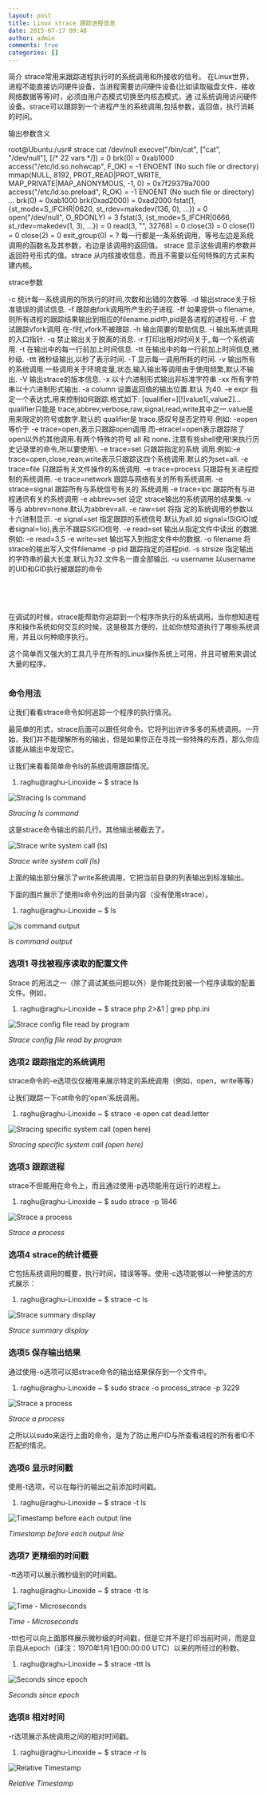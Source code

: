 ```yaml
---
layout: post
title: Linux strace 跟踪进程信息
date: 2015-07-17 09:48
author: admin
comments: true
categories: []
---
```

简介
strace常用来跟踪进程执行时的系统调用和所接收的信号。 在Linux世界，进程不能直接访问硬件设备，当进程需要访问硬件设备(比如读取磁盘文件，接收网络数据等等)时，必须由用户态模式切换至内核态模式，通 过系统调用访问硬件设备。strace可以跟踪到一个进程产生的系统调用,包括参数，返回值，执行消耗的时间。

输出参数含义

root@Ubuntu:/usr# strace cat /dev/null
execve("/bin/cat", ["cat", "/dev/null"], [/* 22 vars */]) = 0
brk(0) = 0xab1000
access("/etc/ld.so.nohwcap", F_OK) = -1 ENOENT (No such file or directory)
mmap(NULL, 8192, PROT_READ|PROT_WRITE, MAP_PRIVATE|MAP_ANONYMOUS, -1, 0) = 0x7f29379a7000
access("/etc/ld.so.preload", R_OK) = -1 ENOENT (No such file or directory)
...
brk(0) = 0xab1000
brk(0xad2000) = 0xad2000
fstat(1, {st_mode=S_IFCHR|0620, st_rdev=makedev(136, 0), ...}) = 0
open("/dev/null", O_RDONLY) = 3
fstat(3, {st_mode=S_IFCHR|0666, st_rdev=makedev(1, 3), ...}) = 0
read(3, "", 32768) = 0
close(3) = 0
close(1) = 0
close(2) = 0
exit_group(0) = ?
每一行都是一条系统调用，等号左边是系统调用的函数名及其参数，右边是该调用的返回值。
strace 显示这些调用的参数并返回符号形式的值。strace 从内核接收信息，而且不需要以任何特殊的方式来构建内核。

strace参数

-c 统计每一系统调用的所执行的时间,次数和出错的次数等.
-d 输出strace关于标准错误的调试信息.
-f 跟踪由fork调用所产生的子进程.
-ff 如果提供-o filename,则所有进程的跟踪结果输出到相应的filename.pid中,pid是各进程的进程号.
-F 尝试跟踪vfork调用.在-f时,vfork不被跟踪.
-h 输出简要的帮助信息.
-i 输出系统调用的入口指针.
-q 禁止输出关于脱离的消息.
-r 打印出相对时间关于,,每一个系统调用.
-t 在输出中的每一行前加上时间信息.
-tt 在输出中的每一行前加上时间信息,微秒级.
-ttt 微秒级输出,以秒了表示时间.
-T 显示每一调用所耗的时间.
-v 输出所有的系统调用.一些调用关于环境变量,状态,输入输出等调用由于使用频繁,默认不输出.
-V 输出strace的版本信息.
-x 以十六进制形式输出非标准字符串
-xx 所有字符串以十六进制形式输出.
-a column
设置返回值的输出位置.默认 为40.
-e expr
指定一个表达式,用来控制如何跟踪.格式如下:
[qualifier=][!]value1[,value2]...
qualifier只能是 trace,abbrev,verbose,raw,signal,read,write其中之一.value是用来限定的符号或数字.默认的 qualifier是 trace.感叹号是否定符号.例如:
-eopen等价于 -e trace=open,表示只跟踪open调用.而-etrace!=open表示跟踪除了open以外的其他调用.有两个特殊的符号 all 和 none.
注意有些shell使用!来执行历史记录里的命令,所以要使用\\.
-e trace=set
只跟踪指定的系统 调用.例如:-e trace=open,close,rean,write表示只跟踪这四个系统调用.默认的为set=all.
-e trace=file
只跟踪有关文件操作的系统调用.
-e trace=process
只跟踪有关进程控制的系统调用.
-e trace=network
跟踪与网络有关的所有系统调用.
-e strace=signal
跟踪所有与系统信号有关的 系统调用
-e trace=ipc
跟踪所有与进程通讯有关的系统调用
-e abbrev=set
设定 strace输出的系统调用的结果集.-v 等与 abbrev=none.默认为abbrev=all.
-e raw=set
将指 定的系统调用的参数以十六进制显示.
-e signal=set
指定跟踪的系统信号.默认为all.如 signal=!SIGIO(或者signal=!io),表示不跟踪SIGIO信号.
-e read=set
输出从指定文件中读出 的数据.例如:
-e read=3,5
-e write=set
输出写入到指定文件中的数据.
-o filename
将strace的输出写入文件filename
-p pid
跟踪指定的进程pid.
-s strsize
指定输出的字符串的最大长度.默认为32.文件名一直全部输出.
-u username
以username 的UID和GID执行被跟踪的命令

&nbsp;

&nbsp;

在调试的时候，strace能帮助你追踪到一个程序所执行的系统调用。当你想知道程序和操作系统如何交互的时候，这是极其方便的，比如你想知道执行了哪些系统调用，并且以何种顺序执行。

这个简单而又强大的工具几乎在所有的Linux操作系统上可用，并且可被用来调试大量的程序。

<img src="https://dn-linuxcn.qbox.me/data/attachment/album/201409/30/222958kvi5oata5awkq5en.gif" alt="" />
<h3 id="toc_1">命令用法</h3>
让我们看看strace命令如何追踪一个程序的执行情况。

最简单的形式，strace后面可以跟任何命令。它将列出许许多多的系统调用。一开始，我们并不能理解所有的输出，但是如果你正在寻找一些特殊的东西，那么你应该能从输出中发现它。

让我们来看看简单命令ls的系统调用跟踪情况。
<ol class="linenums">
	<li class="L0"><span class="pln">raghu@raghu</span><span class="pun">-</span><span class="typ">Linoxide</span> <span class="pun">~</span><span class="pln"> $ strace ls</span></li>
</ol>
<p class="article_img"><img src="https://dn-linuxcn.qbox.me/data/attachment/album/201409/30/223014ib3pcwpywb63cp33.png" alt="Stracing ls command" /></p>
<p class="article_img_desc"><em>Stracing ls command</em></p>
这是strace命令输出的前几行。其他输出被截去了。
<p class="article_img"><img src="https://dn-linuxcn.qbox.me/data/attachment/album/201409/30/223015eyry76zmu1rnrumh.png" alt="Strace write system call (ls)" /></p>
<p class="article_img_desc"><em>Strace write system call (ls)</em></p>
上面的输出部分展示了write系统调用，它把当前目录的列表输出到标准输出。

下面的图片展示了使用ls命令列出的目录内容（没有使用strace）。
<ol class="linenums">
	<li class="L0"><span class="pln">raghu@raghu</span><span class="pun">-</span><span class="typ">Linoxide</span> <span class="pun">~</span><span class="pln"> $ ls</span></li>
</ol>
<p class="article_img"><img src="https://dn-linuxcn.qbox.me/data/attachment/album/201409/30/223016pgtrfsguabftgcgb.png" alt="ls command output" /></p>
<p class="article_img_desc"><em>ls command output</em></p>

<h3 id="toc_2">选项1 寻找被程序读取的配置文件</h3>
Strace 的用法之一（除了调试某些问题以外）是你能找到被一个程序读取的配置文件。例如，
<ol class="linenums">
	<li class="L0"><span class="pln">raghu@raghu</span><span class="pun">-</span><span class="typ">Linoxide</span> <span class="pun">~</span><span class="pln"> $ strace php </span><span class="lit">2</span><span class="pun">&gt;&amp;</span><span class="lit">1</span> <span class="pun">|</span><span class="pln"> grep php</span><span class="pun">.</span><span class="pln">ini</span></li>
</ol>
<p class="article_img"><img src="https://dn-linuxcn.qbox.me/data/attachment/album/201409/30/223017lm99a9jun9tjz9s4.png" alt="Strace config file read by program" /></p>
<p class="article_img_desc"><em>Strace config file read by program</em></p>

<h3 id="toc_3">选项2 跟踪指定的系统调用</h3>
strace命令的-e选项仅仅被用来展示特定的系统调用（例如，open，write等等）

让我们跟踪一下cat命令的‘open’系统调用。
<ol class="linenums">
	<li class="L0"><span class="pln">raghu@raghu</span><span class="pun">-</span><span class="typ">Linoxide</span> <span class="pun">~</span><span class="pln"> $ strace </span><span class="pun">-</span><span class="pln">e open cat dead</span><span class="pun">.</span><span class="pln">letter</span></li>
</ol>
<p class="article_img"><img src="https://dn-linuxcn.qbox.me/data/attachment/album/201409/30/223018o1f2fqiyqxxyoedq.png" alt="Stracing specific system call (open here)" /></p>
<p class="article_img_desc"><em>Stracing specific system call (open here)</em></p>

<h3 id="toc_4">选项3 跟踪进程</h3>
strace不但能用在命令上，而且通过使用-p选项能用在运行的进程上。
<ol class="linenums">
	<li class="L0"><span class="pln">raghu@raghu</span><span class="pun">-</span><span class="typ">Linoxide</span> <span class="pun">~</span><span class="pln"> $ sudo strace </span><span class="pun">-</span><span class="pln">p </span><span class="lit">1846</span></li>
</ol>
<p class="article_img"><img src="https://dn-linuxcn.qbox.me/data/attachment/album/201409/30/223019iwwbuu6zuzsh0xhp.png" alt="Strace a process" /></p>
<p class="article_img_desc"><em>Strace a process</em></p>

<h3 id="toc_5">选项4 strace的统计概要</h3>
它包括系统调用的概要，执行时间，错误等等。使用-c选项能够以一种整洁的方式展示：
<ol class="linenums">
	<li class="L0"><span class="pln">raghu@raghu</span><span class="pun">-</span><span class="typ">Linoxide</span> <span class="pun">~</span><span class="pln"> $ strace </span><span class="pun">-</span><span class="pln">c ls</span></li>
</ol>
<p class="article_img"><img src="https://dn-linuxcn.qbox.me/data/attachment/album/201409/30/223020ceze3kqrkje66kln.png" alt="Strace summary display" /></p>
<p class="article_img_desc"><em>Strace summary display</em></p>

<h3 id="toc_6">选项5 保存输出结果</h3>
通过使用-o选项可以把strace命令的输出结果保存到一个文件中。
<ol class="linenums">
	<li class="L0"><span class="pln">raghu@raghu</span><span class="pun">-</span><span class="typ">Linoxide</span> <span class="pun">~</span><span class="pln"> $ sudo strace </span><span class="pun">-</span><span class="pln">o process_strace </span><span class="pun">-</span><span class="pln">p </span><span class="lit">3229</span></li>
</ol>
<p class="article_img"><img src="https://dn-linuxcn.qbox.me/data/attachment/album/201409/30/223021u6zpuo9o19cc8h61.png" alt="Strace a process" /></p>
<p class="article_img_desc"><em>Strace a process</em></p>
之所以以sudo来运行上面的命令，是为了防止用户ID与所查看进程的所有者ID不匹配的情况。
<h3>选项6 显示时间戳</h3>
使用-t选项，可以在每行的输出之前添加时间戳。
<ol class="linenums">
	<li class="L0"><span class="pln">raghu@raghu</span><span class="pun">-</span><span class="typ">Linoxide</span> <span class="pun">~</span><span class="pln"> $ strace </span><span class="pun">-</span><span class="pln">t ls</span></li>
</ol>
<p class="article_img"><img src="https://dn-linuxcn.qbox.me/data/attachment/album/201409/30/223022w9z8m2bh8ehhzwei.png" alt="Timestamp before each output line" /></p>
<p class="article_img_desc"><em>Timestamp before each output line</em></p>

<h3 id="toc_8">选项7 更精细的时间戳</h3>
-tt选项可以展示微秒级别的时间戳。
<ol class="linenums">
	<li class="L0"><span class="pln">raghu@raghu</span><span class="pun">-</span><span class="typ">Linoxide</span> <span class="pun">~</span><span class="pln"> $ strace </span><span class="pun">-</span><span class="pln">tt ls</span></li>
</ol>
<p class="article_img"><img src="https://dn-linuxcn.qbox.me/data/attachment/album/201409/30/223024c1lilqr8qnriwj3j.png" alt="Time - Microseconds" /></p>
<p class="article_img_desc"><em>Time - Microseconds</em></p>
-ttt也可以向上面那样展示微秒级的时间戳，但是它并不是打印当前时间，而是显示自从epoch（译注：1970年1月1日00:00:00 UTC）以来的所经过的秒数。
<ol class="linenums">
	<li class="L0"><span class="pln">raghu@raghu</span><span class="pun">-</span><span class="typ">Linoxide</span> <span class="pun">~</span><span class="pln"> $ strace </span><span class="pun">-</span><span class="pln">ttt ls</span></li>
</ol>
<p class="article_img"><img src="https://dn-linuxcn.qbox.me/data/attachment/album/201409/30/223025ljck265ij26x644c.png" alt="Seconds since epoch" /></p>
<p class="article_img_desc"><em>Seconds since epoch</em></p>

<h3 id="toc_9">选项8 相对时间</h3>
-r选项展示系统调用之间的相对时间戳。
<ol class="linenums">
	<li class="L0"><span class="pln">raghu@raghu</span><span class="pun">-</span><span class="typ">Linoxide</span> <span class="pun">~</span><span class="pln"> $ strace </span><span class="pun">-</span><span class="pln">r ls</span></li>
</ol>
<p class="article_img"><img src="https://dn-linuxcn.qbox.me/data/attachment/album/201409/30/223026j9lvfabf7ffphfsl.png" alt="Relative Timestamp" /></p>
<p class="article_img_desc"><em>Relative Timestamp</em></p>
